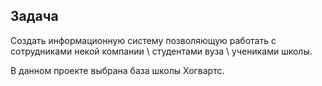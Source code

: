 ## Задача

Создать информационную систему позволяющую работать с сотрудниками некой компании \ студентами вуза \ учениками школы.

В данном проекте выбрана база школы Хогвартс.